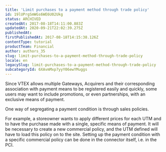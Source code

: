 ```yaml
---
title: 'Limit purchases to a payment method through trade policy'
id: 19lUPrgSmWGs6WE6U02Ukg
status: ARCHIVED
createdAt: 2017-08-18T14:11:00.883Z
updatedAt: 2020-09-21T22:02:39.275Z
publishedAt: 
firstPublishedAt: 2017-08-18T14:15:38.126Z
contentType: tutorial
productTeam: Financial
author: authors_35
slug: limit-purchases-to-a-payment-method-through-trade-policy
locale: en
legacySlug: limit-purchases-to-a-payment-method-through-trade-policy
subcategoryId: 6XAvmMxp7yyY06ewYMuggs
---
```


Since VTEX allows multiple Gateways, Acquirers and their corresponding association with payment means to be registered easily and quickly, some users may want to include promotions, or even partnerships, with an exclusive means of payment.

One way of segregating a payment condition is through sales policies.

For example, a storeowner wants to apply different prices for each UTM and to have the purchase made with a single, specific means of payment. It will be necessary to create a new commercial policy, and the UTM defined will have to load this policy on to the site. Setting up the payment condition with a specific commercial policy can be done in the connector itself, i.e. in the PCI.
